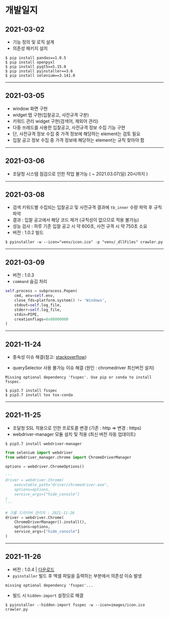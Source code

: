 # 개발일지

## 2021-03-02

- 기능 정의 및 로직 설계
- 의존성 패키지 설치

```
$ pip install pandas==1.0.5
$ pip install openpyxl
$ pip install pyqt5==5.15.0
$ pip install pyinstaller==3.6
$ pip install selenium==3.141.0
```

---

## 2021-03-05

- window 화면 구현
- widget 탭 구현(입찰공고, 사전규격 구분)
- 키워드 관리 widget 구현(검색어, 제외어 관리)
- 다중 쓰레드를 사용한 입찰공고, 사전규격 정보 수집 기능 구현
- 단, 사전규격 정보 수집 중 가격 정보에 해당하는 element는 검토 필요
- 입찰 공고 정보 수집 중 가격 정보에 해당하는 element는 규칙 찾아야 함

---

## 2021-03-06

- 조달청 시스템 점검으로 인한 작업 불가능 ( ~ 2021.03.07(일) 20시까지 )

---

## 2021-03-08

- 검색 키워드별 수집되는 입찰공고 및 사전규격 결과에 `tb_inner` 수량 파악 후 규칙 파악
- 결과 : 입찰 공고에서 해당 코드 제거 (규칙성이 없으므로 적용 불가능)
- 성능 검사 : 하루 기준 입찰 공고 시 약 600초, 사전 규격 시 약 750초 소요
- 버전 : 1.0.2 빌드

```
$ pyinstaller -w --icon="venv/icon.ico" -p "venv/_dllFiles" crawler.py
```

---

## 2021-03-09

- 버전 : 1.0.3
- `command` 숨김 처리

```python
self.process = subprocess.Popen(
    cmd, env=self.env,
    close_fds=platform.system() != 'Windows',
    stdout=self.log_file,
    stderr=self.log_file,
    stdin=PIPE,
    creationflags=0x08000000
)
```

---

## 2021-11-24

- 종속성 이슈 해결(참고: [stackoverflow](https://stackoverflow.com/questions/68118223/import-error-when-using-pandas-for-fsspec-in-python))

- querySelector 사용 불가능 이슈 해결 (원인 : chromedriver 최신버전 설치)

```commandline
Missing optional dependency 'fsspec'. Use pip or conda to install fsspec.
```

```commandline
$ pip3.7 install fsspec
$ pip3.7 install tox tox-conda
```

---

## 2021-11-25

- 조달청 SSL 적용으로 인한 프로토콜 변경 (기존 : http => 변경 : https)
- webdriver-manager 모듈 설치 및 적용 (최신 버전 자동 업데이트)

```
$ pip3.7 install webdriver-manager
```

```python
from selenium import webdriver
from webdriver_manager.chrome import ChromeDriverManager

options = webdriver.ChromeOptions()

'''
driver = webdriver.Chrome(
    executable_path="driver/chromedriver.exe",
    options=options,
    service_args=["hide_console"]
)
'''

# 크롬 드라이버 관리자 : 2021-11-26
driver = webdriver.Chrome(
    ChromeDriverManager().install(),
    options=options,
    service_args=["hide_console"]
)
```

---

## 2021-11-26

- 버전 : 1.0.4 | [다운로드](https://github.com/choewy/python-g2b-crawler/raw/master/crawler-1.0.4.zip)
- `pyinstaller` 빌드 후 엑셀 파일을 출력하는 부분에서 의존성 이슈 발생

```commandline
missing optional dependency 'fsspec'...
```

- 빌드 시 `hidden-import` 설정으로 해결

```commandline
$ pyinstaller --hidden-import fsspec -w --icon=images/icon.ico crawler.py
```
